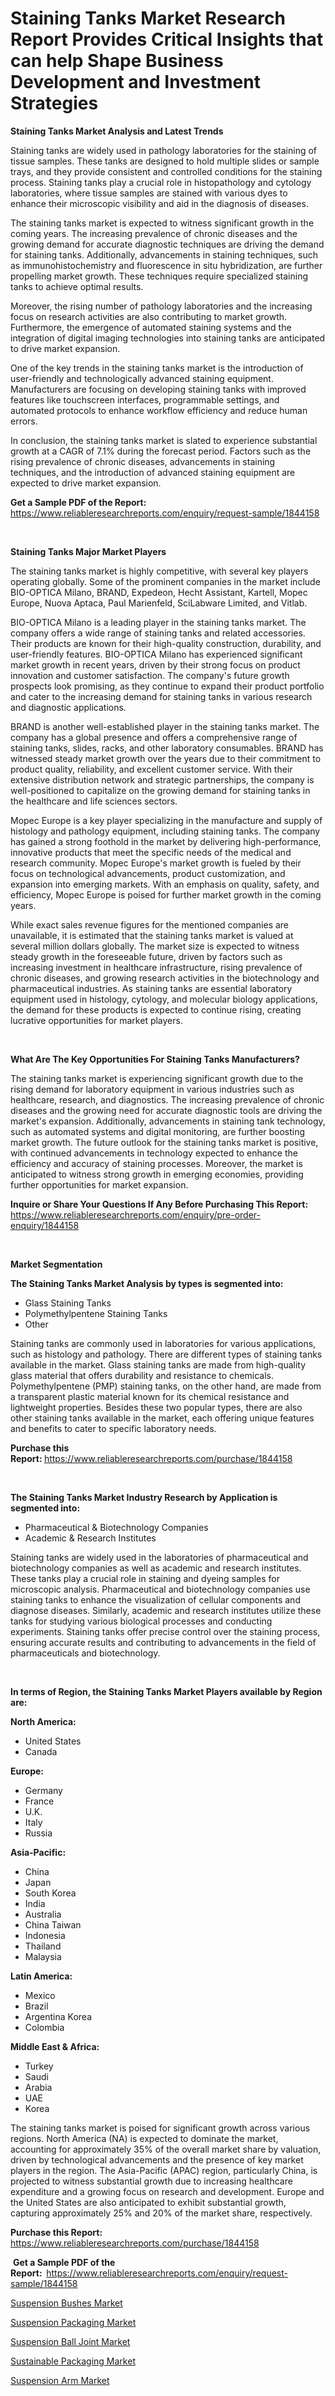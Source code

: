 <p><h1>Staining Tanks Market Research Report Provides Critical Insights that can help Shape Business Development and Investment Strategies</h1></p><p><strong>Staining Tanks Market Analysis and Latest Trends</strong></p>
<p><p>Staining tanks are widely used in pathology laboratories for the staining of tissue samples. These tanks are designed to hold multiple slides or sample trays, and they provide consistent and controlled conditions for the staining process. Staining tanks play a crucial role in histopathology and cytology laboratories, where tissue samples are stained with various dyes to enhance their microscopic visibility and aid in the diagnosis of diseases.</p><p>The staining tanks market is expected to witness significant growth in the coming years. The increasing prevalence of chronic diseases and the growing demand for accurate diagnostic techniques are driving the demand for staining tanks. Additionally, advancements in staining techniques, such as immunohistochemistry and fluorescence in situ hybridization, are further propelling market growth. These techniques require specialized staining tanks to achieve optimal results.</p><p>Moreover, the rising number of pathology laboratories and the increasing focus on research activities are also contributing to market growth. Furthermore, the emergence of automated staining systems and the integration of digital imaging technologies into staining tanks are anticipated to drive market expansion.</p><p>One of the key trends in the staining tanks market is the introduction of user-friendly and technologically advanced staining equipment. Manufacturers are focusing on developing staining tanks with improved features like touchscreen interfaces, programmable settings, and automated protocols to enhance workflow efficiency and reduce human errors.</p><p>In conclusion, the staining tanks market is slated to experience substantial growth at a CAGR of 7.1% during the forecast period. Factors such as the rising prevalence of chronic diseases, advancements in staining techniques, and the introduction of advanced staining equipment are expected to drive market expansion.</p></p>
<p><strong>Get a Sample PDF of the Report:&nbsp;</strong> <a href="https://www.reliableresearchreports.com/enquiry/request-sample/1844158">https://www.reliableresearchreports.com/enquiry/request-sample/1844158</a></p>
<p>&nbsp;</p>
<p><strong>Staining Tanks Major Market Players</strong></p>
<p><p>The staining tanks market is highly competitive, with several key players operating globally. Some of the prominent companies in the market include BIO-OPTICA Milano, BRAND, Expedeon, Hecht Assistant, Kartell, Mopec Europe, Nuova Aptaca, Paul Marienfeld, SciLabware Limited, and Vitlab.</p><p>BIO-OPTICA Milano is a leading player in the staining tanks market. The company offers a wide range of staining tanks and related accessories. Their products are known for their high-quality construction, durability, and user-friendly features. BIO-OPTICA Milano has experienced significant market growth in recent years, driven by their strong focus on product innovation and customer satisfaction. The company's future growth prospects look promising, as they continue to expand their product portfolio and cater to the increasing demand for staining tanks in various research and diagnostic applications.</p><p>BRAND is another well-established player in the staining tanks market. The company has a global presence and offers a comprehensive range of staining tanks, slides, racks, and other laboratory consumables. BRAND has witnessed steady market growth over the years due to their commitment to product quality, reliability, and excellent customer service. With their extensive distribution network and strategic partnerships, the company is well-positioned to capitalize on the growing demand for staining tanks in the healthcare and life sciences sectors. </p><p>Mopec Europe is a key player specializing in the manufacture and supply of histology and pathology equipment, including staining tanks. The company has gained a strong foothold in the market by delivering high-performance, innovative products that meet the specific needs of the medical and research community. Mopec Europe's market growth is fueled by their focus on technological advancements, product customization, and expansion into emerging markets. With an emphasis on quality, safety, and efficiency, Mopec Europe is poised for further market growth in the coming years.</p><p>While exact sales revenue figures for the mentioned companies are unavailable, it is estimated that the staining tanks market is valued at several million dollars globally. The market size is expected to witness steady growth in the foreseeable future, driven by factors such as increasing investment in healthcare infrastructure, rising prevalence of chronic diseases, and growing research activities in the biotechnology and pharmaceutical industries. As staining tanks are essential laboratory equipment used in histology, cytology, and molecular biology applications, the demand for these products is expected to continue rising, creating lucrative opportunities for market players.</p></p>
<p>&nbsp;</p>
<p><strong>What Are The Key Opportunities For Staining Tanks Manufacturers?</strong></p>
<p><p>The staining tanks market is experiencing significant growth due to the rising demand for laboratory equipment in various industries such as healthcare, research, and diagnostics. The increasing prevalence of chronic diseases and the growing need for accurate diagnostic tools are driving the market's expansion. Additionally, advancements in staining tank technology, such as automated systems and digital monitoring, are further boosting market growth. The future outlook for the staining tanks market is positive, with continued advancements in technology expected to enhance the efficiency and accuracy of staining processes. Moreover, the market is anticipated to witness strong growth in emerging economies, providing further opportunities for market expansion.</p></p>
<p><strong>Inquire or Share Your Questions If Any Before Purchasing This Report:</strong> <a href="https://www.reliableresearchreports.com/enquiry/pre-order-enquiry/1844158">https://www.reliableresearchreports.com/enquiry/pre-order-enquiry/1844158</a></p>
<p>&nbsp;</p>
<p><strong>Market Segmentation</strong></p>
<p><strong>The Staining Tanks Market Analysis by types is segmented into:</strong></p>
<p><ul><li>Glass Staining Tanks</li><li>Polymethylpentene Staining Tanks</li><li>Other</li></ul></p>
<p><p>Staining tanks are commonly used in laboratories for various applications, such as histology and pathology. There are different types of staining tanks available in the market. Glass staining tanks are made from high-quality glass material that offers durability and resistance to chemicals. Polymethylpentene (PMP) staining tanks, on the other hand, are made from a transparent plastic material known for its chemical resistance and lightweight properties. Besides these two popular types, there are also other staining tanks available in the market, each offering unique features and benefits to cater to specific laboratory needs.</p></p>
<p><strong>Purchase this Report:&nbsp;</strong><a href="https://www.reliableresearchreports.com/purchase/1844158">https://www.reliableresearchreports.com/purchase/1844158</a></p>
<p>&nbsp;</p>
<p><strong>The Staining Tanks Market Industry Research by Application is segmented into:</strong></p>
<p><ul><li>Pharmaceutical & Biotechnology Companies</li><li>Academic & Research Institutes</li></ul></p>
<p><p>Staining tanks are widely used in the laboratories of pharmaceutical and biotechnology companies as well as academic and research institutes. These tanks play a crucial role in staining and dyeing samples for microscopic analysis. Pharmaceutical and biotechnology companies use staining tanks to enhance the visualization of cellular components and diagnose diseases. Similarly, academic and research institutes utilize these tanks for studying various biological processes and conducting experiments. Staining tanks offer precise control over the staining process, ensuring accurate results and contributing to advancements in the field of pharmaceuticals and biotechnology.</p></p>
<p>&nbsp;</p>
<p><strong>In terms of Region, the Staining Tanks Market Players available by Region are:</strong></p>
<p>
    <p> <strong> North America: </strong>
        <ul>
            <li>United States</li>
            <li>Canada</li>
        </ul>
        </p> 
    <p> <strong> Europe: </strong>
        <ul>
            <li>Germany</li>
            <li>France</li>
            <li>U.K.</li>
            <li>Italy</li>
            <li>Russia</li>
        </ul>
        </p> 
    <p> <strong> Asia-Pacific: </strong>
        <ul>
            <li>China</li>
            <li>Japan</li>
            <li>South Korea</li>
            <li>India</li>
            <li>Australia</li>
            <li>China Taiwan</li>
            <li>Indonesia</li>
            <li>Thailand</li>
            <li>Malaysia</li>
        </ul>
        </p> 
    <p> <strong> Latin America: </strong>
        <ul>
            <li>Mexico</li>
            <li>Brazil</li>
            <li>Argentina Korea</li>
            <li>Colombia</li>
        </ul>
        </p> 
    <p> <strong> Middle East & Africa: </strong>
        <ul>
            <li>Turkey</li>
            <li>Saudi</li>
            <li>Arabia</li>
            <li>UAE</li>
            <li>Korea</li>
        </ul>
    </p>
    </p>
<p><p>The staining tanks market is poised for significant growth across various regions. North America (NA) is expected to dominate the market, accounting for approximately 35% of the overall market share by valuation, driven by technological advancements and the presence of key market players in the region. The Asia-Pacific (APAC) region, particularly China, is projected to witness substantial growth due to increasing healthcare expenditure and a growing focus on research and development. Europe and the United States are also anticipated to exhibit substantial growth, capturing approximately 25% and 20% of the market share, respectively.</p></p>
<p><strong>Purchase this Report: </strong><a href="https://www.reliableresearchreports.com/purchase/1844158">https://www.reliableresearchreports.com/purchase/1844158</a></p>
<p>&nbsp;<strong>Get a Sample PDF of the Report:&nbsp;&nbsp;</strong><a href="https://www.reliableresearchreports.com/enquiry/request-sample/1844158">https://www.reliableresearchreports.com/enquiry/request-sample/1844158</a></p>
<p><strong></strong></p>
<p><p><a href="https://medium.com/@arelystamm545/suspension-bushes-market-size-market-outlook-and-market-forecast-2024-to-2031-55a6882e9f1a">Suspension Bushes Market</a></p><p><a href="https://medium.com/@karleelakin435/suspension-packaging-market-competitive-analysis-market-trends-and-forecast-to-2031-ee5d589666d4">Suspension Packaging Market</a></p><p><a href="https://medium.com/@arelystamm545/suspension-ball-joint-market-size-market-outlook-and-market-forecast-2024-to-2031-2917ca9d0ab0">Suspension Ball Joint Market</a></p><p><a href="https://medium.com/@karleelakin435/sustainable-packaging-market-size-reveals-the-best-marketing-channels-in-global-industry-275c562ad31c">Sustainable Packaging Market</a></p><p><a href="https://medium.com/@arelystamm545/analyzing-suspension-arm-market-global-industry-perspective-and-forecast-2024-to-2031-3753f4d66745">Suspension Arm Market</a></p></p>